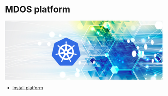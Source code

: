 # MDOS platform

![logo](projects/mkdocs/mdos/docs/img/mdos.png)

* [Install platform](projects/mkdocs/mdos/docs/index.md)